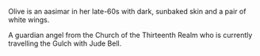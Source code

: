 Olive is an aasimar in her late-60s with dark, sunbaked skin and a pair of white wings.

A guardian angel from the Church of the Thirteenth Realm who is currently travelling the Gulch with Jude Bell.
